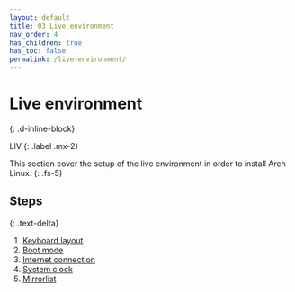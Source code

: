 ```yaml
---
layout: default
title: 03 Live environment
nav_order: 4
has_children: true
has_toc: false
permalink: /live-environment/
---
```


# Live environment
{: .d-inline-block}

LIV
{: .label .mx-2}

This section cover the setup of the live environment in order to install Arch Linux.
{: .fs-5}

## Steps
{: .text-delta}

1. [Keyboard layout](/Andromeda/live-environment/keyboard-layout/)
1. [Boot mode](/Andromeda/live-environment/boot-mode/)
1. [Internet connection](/Andromeda/live-environment/internet-connection/)
1. [System clock](/Andromeda/live-environment/system-clock/)
1. [Mirrorlist](/Andromeda/live-environment/mirrorlist/)
